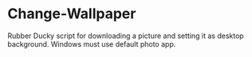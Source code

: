 # Change-Wallpaper

Rubber Ducky script for downloading a picture and setting it as desktop background.
Windows must use default photo app.
